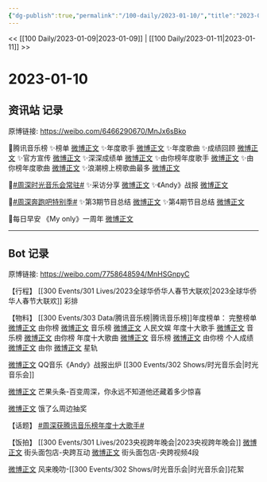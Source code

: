 ```yaml
---
{"dg-publish":true,"permalink":"/100-daily/2023-01-10/","title":"2023-01-10"}
---
```



<< [[100 Daily/2023-01-09\|2023-01-09]] | [[100 Daily/2023-01-11\|2023-01-11]] >>

# 2023-01-10

## 资讯站 记录

原博链接: https://weibo.com/6466290670/MnJx6sBko

🌟腾讯音乐榜
✨榜单 [微博正文](https://m.weibo.cn/6466290670/4856315577109748)
✨年度歌手 [微博正文](https://m.weibo.cn/6466290670/4856314889771192)
✨年度歌曲 [](https://m.weibo.cn/6466290670/4856313886282049x)
✨成绩回顾 [微博正文](https://m.weibo.cn/6466290670/4856345016930936)
✨官方宣传 [微博正文](https://m.weibo.cn/6466290670/4856394027108043)
✨深深成绩单 [微博正文](https://m.weibo.cn/6466290670/4856333431998541)
✨由你榜年度歌手 [微博正文](https://m.weibo.cn/6466290670/4856312279601560)
✨由你榜年度歌曲 [微博正文](https://m.weibo.cn/6466290670/4856313148086214)
✨浪潮榜上榜歌曲最多 [微博正文](https://m.weibo.cn/6466290670/4856382790829951)

🌟[#周深时光音乐会常驻#](https://s.weibo.com/weibo?q=%23%E5%91%A8%E6%B7%B1%E6%97%B6%E5%85%89%E9%9F%B3%E4%B9%90%E4%BC%9A%E5%B8%B8%E9%A9%BB%23)
✨采访分享 [微博正文](https://m.weibo.cn/6466290670/4856430924664221)
✨《Andy》战报 [微博正文](https://m.weibo.cn/6466290670/4856429506989881)

🌟[#周深奔跑吧特别季#](https://s.weibo.com/weibo?q=%23%E5%91%A8%E6%B7%B1%E5%A5%94%E8%B7%91%E5%90%A7%E7%89%B9%E5%88%AB%E5%AD%A3%23)
✨第3期节目总结 [微博正文](https://m.weibo.cn/6466290670/4856461329695665)
✨第4期节目总结 [微博正文](https://m.weibo.cn/6466290670/4856475073646792)

🌟每日早安
《My only》一周年 [微博正文](https://m.weibo.cn/6466290670/4856266755932394)

---
## Bot 记录

原博链接: https://weibo.com/7758648594/MnHSGnpyC

【行程】
[[300 Events/301 Lives/2023全球华侨华人春节大联欢\|2023全球华侨华人春节大联欢]] 彩排

【物料】
[[300 Events/303 Data/腾讯音乐榜\|腾讯音乐榜]]年度榜单：
完整榜单
[微博正文](https://m.weibo.cn/6733257358/4856301676926039) 由你榜
[微博正文](https://m.weibo.cn/6573096128/4856301689246098) 音乐榜
[微博正文](https://m.weibo.cn/7362512027/4856384711038208) 人民文娱
年度十大歌手
[微博正文](https://m.weibo.cn/6573096128/4856304231256275) 音乐榜
[微博正文](https://m.weibo.cn/6733257358/4856304188786656) 由你榜
年度十大歌曲
[微博正文](https://m.weibo.cn/6573096128/4856306773005291) 音乐榜
[微博正文](https://m.weibo.cn/6733257358/4856306714545726) 由你榜
个人成绩
[微博正文](https://m.weibo.cn/6733257358/4856323609723444) 由你
[微博正文](https://m.weibo.cn/6466290670/4856345016930936) 星轨

[微博正文](https://m.weibo.cn/2169129705/4856426214196697) QQ音乐《Andy》战报出炉 [[300 Events/302 Shows/时光音乐会\|时光音乐会]]

[微博正文](https://m.weibo.cn/2072579737/4856424939389851) 芒果头条-百变周深，你永远不知道他还藏着多少惊喜

[微博正文](https://m.weibo.cn/5117812753/4856430228406336) 饿了么周边抽奖

【话题】
[#周深获腾讯音乐榜年度十大歌手#](https://s.weibo.com/weibo?q=%23%E5%91%A8%E6%B7%B1%E8%8E%B7%E8%85%BE%E8%AE%AF%E9%9F%B3%E4%B9%90%E6%A6%9C%E5%B9%B4%E5%BA%A6%E5%8D%81%E5%A4%A7%E6%AD%8C%E6%89%8B%23)

【饭拍】
[[300 Events/301 Lives/2023央视跨年晚会\|2023央视跨年晚会]]
[微博正文](https://m.weibo.cn/5833124464/4856361282703910) 街头面包店-央跨互动
[微博正文](https://m.weibo.cn/5833124464/4856398489589153) 街头面包店-央跨视频4段

[微博正文](https://m.weibo.cn/5858510944/4853613337252906) 风来晚叻-[[300 Events/302 Shows/时光音乐会\|时光音乐会]]花絮
